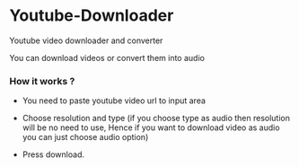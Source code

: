 # Youtube-Downloader
Youtube video downloader and converter



You can download videos or convert them into audio 

### How it works ?

* You need to paste youtube video url to input area

* Choose resolution and type (if you choose type as audio then resolution will be no need to use, Hence if you want to download video as audio you can just choose audio option)

* Press download.


